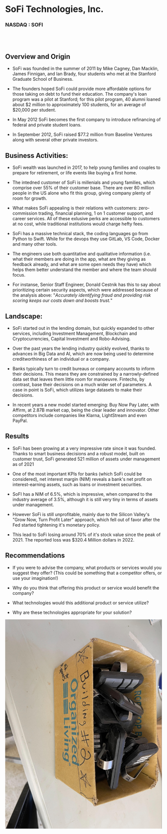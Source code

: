 # SoFi Technologies, Inc.
### NASDAQ : SOFI
</br>
</br>

## Overview and Origin

* SoFi was founded in the summer of 2011 by Mike Cagney, Dan Macklin, James Finnigan, and Ian Brady, four students who met at the Stanford Graduate School of Business.

* The founders hoped SoFi could provide more affordable options for those taking on debt to fund their education. The company's loan program was a pilot at Stanford; for this pilot program, 40 alumni loaned about $2 million to approximately 100 students, for an average of $20,000 per student.

* In May 2012 SoFi becomes the first company to introduce refinancing of federal and private student loans.

* In September 2012, SoFi raised $77.2 million from Baseline Ventures along with several other private investors.


## Business Activities:

* SoFi wealth was launched in 2017, to help young families and couples to prepare for retirement, or life events like buying a first home.

* The intedned customer of SoFi is millenials and young families, which comprise over 55% of their customer base.
There are over 80 million people in the US alone who fit this group, giving company plenty of room for growth.

* What makes SoFi appealing is their relations with customers: zero-commission trading, financial planning, 1 on 1 customer support, and career services.
All of these exlusive perks are accessible to customers at no cost, while traditional institutions would charge hefty fees. 

* SoFi has a massive technical stack, the coding languages go from Python to Swift. While for the devops they use GitLab, VS Code, Docker and many other tools.

* The engineers use both quantitative and qualitative information (i.e. what their members are doing in the app, what are they giving as feedback already, and what are some open needs they have) which helps them better understand the member and where the team should focus.

* For instanse, Senior Staff Engineer, Donald Cestnik has this to say about prioritizing certain security aspects, which were addressed because of the analysis above:
"_Accurately identifying fraud and providing risk scoring keeps our costs down and boosts trust._"


## Landscape:

* SoFi started out in the lending domain, but quickly expanded to other services, including Investment Management, Blockchain and Cryptocurrencies, Capital Investment and Robo-Advising.

* Over the past years the lending industry quickly evolved, thanks to advances in Big Data and AI, which are now being used to determine creditworthiness of an individual or a company. 

* Banks typically turn to credit bureaus or company accounts to inform their decisions. This means they are constrained by a narrowly-defined data set that leaves them little room for manoeuvre. Fintechs, by contrast, base their decisions on a much wider set of parameters. A case in point is SoFi, which utilizes large datasets to make their decisions.

* In recent years a new model started emerging: Buy Now Pay Later, with Affirm, at 2.87B market cap, being the clear leader and innovator. Other competitors include companies like Klarna, LightStream and even PayPal.


## Results

* SoFi has been growing at a very impressive rate since it was founded. Thanks to smart business decisions and a robust model, built on customer trust, SoFi generated 521 million of assets under management as of 2021

* One of the most important KPIs for banks (which SoFi could be considered), net interest margin (NIM) reveals a bank's net profit on interest-earning assets, such as loans or investment securities.

* SoFI has a NIM of 6.5%, which is impressive, when compared to the industry average of 3.5%, although it is still very tiny in terms of assets under management. 

* However SoFi is still unprofitable, mainly due to the Silicon Valley's "Grow Now, Turn Profit Later" approach, which fell out of favor after the Fed started tightening it's monetary policy.  

* This lead to SoFi losing around 70% of it's stock value since the peak of 2021. The reported loss was $320.4 Million dollars in 2022.


## Recommendations

* If you were to advise the company, what products or services would you suggest they offer? (This could be something that a competitor offers, or use your imagination!)

* Why do you think that offering this product or service would benefit the company?

* What technologies would this additional product or service utilize?

* Why are these technologies appropriate for your solution?

![Test](images/unnamed.jpg)
